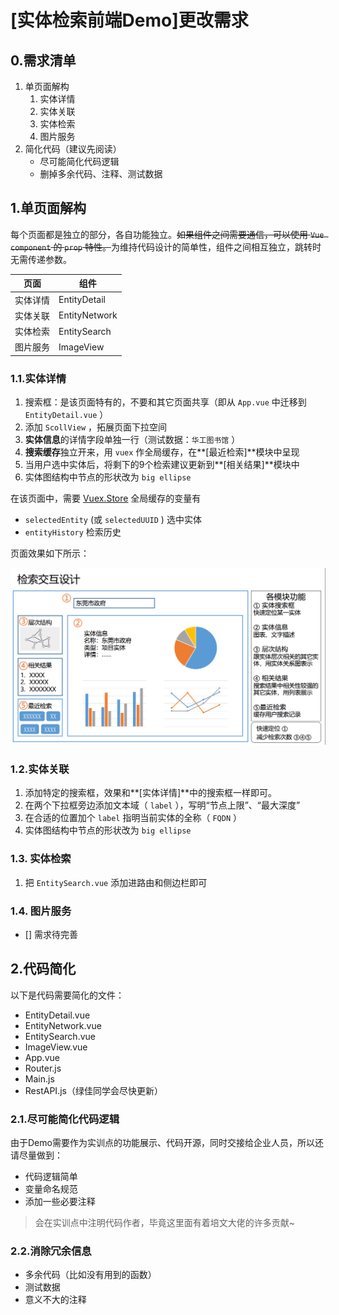 #  [实体检索前端Demo]更改需求

## 0.需求清单

1. 单页面解构
   1. 实体详情
   2. 实体关联
   3. 实体检索
   4. 图片服务
2. 简化代码（建议先阅读）
   * 尽可能简化代码逻辑
   * 删掉多余代码、注释、测试数据

## 1.单页面解构

每个页面都是独立的部分，各自功能独立。~~如果组件之间需要通信，可以使用 `Vue component` 的 `prop` 特性。~~为维持代码设计的简单性，组件之间相互独立，跳转时无需传递参数。

|   页面   | 组件          |
| :------: | ------------- |
| 实体详情 | EntityDetail  |
| 实体关联 | EntityNetwork |
| 实体检索 | EntitySearch  |
| 图片服务 | ImageView     |

### 1.1.实体详情

1. 搜索框：是该页面特有的，不要和其它页面共享（即从 `App.vue` 中迁移到 `EntityDetail.vue` ）
2. 添加 `ScollView` ，拓展页面下拉空间
3. **实体信息**的详情字段单独一行（测试数据：`华工图书馆` ）
4. **搜索缓存**独立开来，用 `vuex` 作全局缓存，在**[最近检索]**模块中呈现
5. 当用户选中实体后，将剩下的9个检索建议更新到**[相关结果]**模块中
6. 实体图结构中节点的形状改为 `big ellipse`

在该页面中，需要 [Vuex.Store](https://vuex.vuejs.org/zh/guide/) 全局缓存的变量有

* `selectedEntity`  (或 `selectedUUID` ) 选中实体
* `entityHistory` 检索历史

页面效果如下所示：

<img src="assets/EntityDetail.png">

### 1.2.实体关联

1. 添加特定的搜索框，效果和**[实体详情]**中的搜索框一样即可。
2. 在两个下拉框旁边添加文本域（ `label` ），写明“节点上限”、“最大深度”
3. 在合适的位置加个 `label` 指明当前实体的全称（ `FQDN`  ）
4. 实体图结构中节点的形状改为 `big ellipse`

### 1.3. 实体检索

1. 把 `EntitySearch.vue` 添加进路由和侧边栏即可

### 1.4. 图片服务

- [] 需求待完善

## 2.代码简化

以下是代码需要简化的文件：

* EntityDetail.vue
* EntityNetwork.vue
* EntitySearch.vue
* ImageView.vue
* App.vue
* Router.js
* Main.js
* RestAPI.js（绿佳同学会尽快更新）

### 2.1.尽可能简化代码逻辑

由于Demo需要作为实训点的功能展示、代码开源，同时交接给企业人员，所以还请尽量做到：

* 代码逻辑简单
* 变量命名规范
* 添加一些必要注释

> 会在实训点中注明代码作者，毕竟这里面有着培文大佬的许多贡献~

### 2.2.消除冗余信息

* 多余代码（比如没有用到的函数）
* 测试数据
* 意义不大的注释